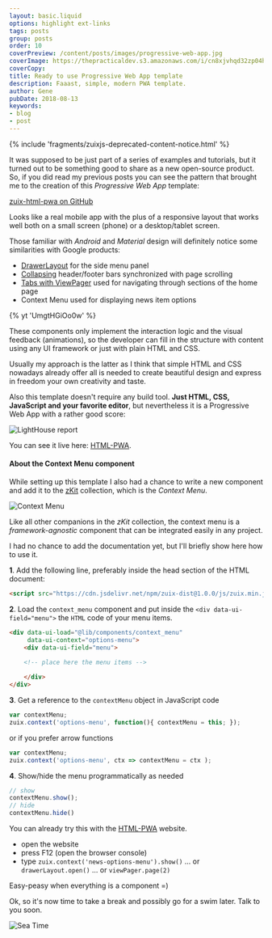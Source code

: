 ```yaml
---
layout: basic.liquid
options: highlight ext-links
tags: posts
group: posts
order: 10
coverPreview: /content/posts/images/progressive-web-app.jpg
coverImage: https://thepracticaldev.s3.amazonaws.com/i/cn8xjvhqd32zp04h8gpr.png
coverCopy:
title: Ready to use Progressive Web App template
description: Faaast, simple, modern PWA template.
author: Gene
pubDate: 2018-08-13
keywords:
- blog
- post
---
```


{% include 'fragments/zuixjs-deprecated-content-notice.html' %}

It was supposed to be just part of a series of examples and tutorials, but it turned out to be something good to share as a new open-source product.
So, if you did read my previous posts you can see the pattern that brought me to the creation of this *Progressive Web App* template:

[zuix-html-pwa on GitHub](https://github.com/zuixjs/zuix-html-pwa)

Looks like a real mobile app with the plus of a responsive layout that works well both on a small screen (phone) or a desktop/tablet screen.

Those familiar with *Android* and *Material* design will definitely notice some similarities with Google products:

- [DrawerLayout](https://material.io/design/components/navigation-drawer.html) for the side menu panel
- [Collapsing](https://material.io/develop/android/components/collapsing-toolbar-layout/) header/footer bars synchronized with page scrolling
- [Tabs with ViewPager](https://material.io/design/components/tabs.html) used for navigating through sections of the home page
- Context Menu used for displaying news item options


{% yt 'UmgtHGiOo0w' %}


These components only implement the interaction logic and the visual feedback (animations), so the developer can fill in the structure with content using any UI framework or just with plain HTML and CSS.

Usually my approach is the latter as I think that simple HTML and CSS nowadays already offer all is needed to create beautiful design and express in freedom your own creativity and taste.

Also this template doesn't require any build tool. **Just HTML, CSS, JavaScript and your favorite editor**, but nevertheless it is a Progressive Web App with a rather good score:

![LightHouse report](https://zuixjs.github.io/zuix-html-pwa/images/lighthouse-report.png)

You can see it live here: [HTML-PWA](https://zuixjs.github.io/zuix-html-pwa/).

#### About the Context Menu component

While setting up this template I also had a chance to write a new component and add it to the [zKit](https://zuixjs.github.io/zkit/) collection, which is the *Context Menu*.

![Context Menu](https://thepracticaldev.s3.amazonaws.com/i/vlnoa89vnnf62fcdjccx.png)

Like all other companions in the *zKit* collection, the context menu is a *framework-agnostic* component that can be integrated easily in any project.

I had no chance to add the documentation yet, but I'll briefly show here how to use it.

**1**. Add the following line, preferably inside the head section of the HTML document:

```html
<script src="https://cdn.jsdelivr.net/npm/zuix-dist@1.0.0/js/zuix.min.js"></script>
```

**2**. Load the `context_menu` component and put inside the `<div data-ui-field="menu">` the `HTML` code of your menu items.

```html
<div data-ui-load="@lib/components/context_menu"
     data-ui-context="options-menu">
    <div data-ui-field="menu">
    
    <!-- place here the menu items -->

    </div>
</div>
```

**3**. Get a reference to the `contextMenu` object in JavaScript code

```javascript
var contextMenu;
zuix.context('options-menu', function(){ contextMenu = this; });
```

or if you prefer arrow functions

```javascript
var contextMenu;
zuix.context('options-menu', ctx => contextMenu = ctx );
```

**4**. Show/hide the menu programmatically as needed

```javascript
// show
contextMenu.show();
// hide
contextMenu.hide()
```

You can already try this with the [HTML-PWA](https://zuixjs.github.io/zuix-html-pwa/) website.

- open the website
- press F12 (open the browser console)
- type `zuix.context('news-options-menu').show()` ... or `drawerLayout.open()` ... or `viewPager.page(2)`

Easy-peasy when everything is a component =)

Ok, so it's now time to take a break and possibly go for a swim later. Talk to you soon.

![Sea Time](https://media.giphy.com/media/T1wXTcV8KhVHq/giphy.gif)
